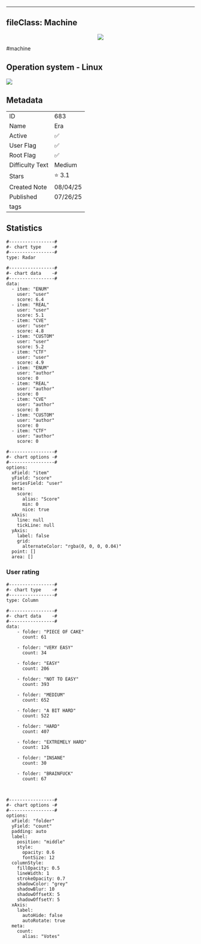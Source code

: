
---
fileClass: Machine
---

<p align="center"> <img src= "https://www.hackthebox.com//avatars/fcd00b2542a936e4281ba19e0bd0b025.png"> </p>

#machine

## Operation system - Linux
<img style = "max-width:70px" src = "app://local//home/ew/apps/HTNotes/HTB/.res/Linux.png">

## Metadata

|                       |   |
| ----------------      | - |
| ID                    |683 |
| Name                  |Era |
| Active                |✅  |
| User Flag             |✅ |
| Root Flag             |✅|
| Difficulty Text       |Medium  |
| Stars                 |⭐️ 3.1 |
| Created Note          |08/04/25 |
| Published             |07/26/25 |
| tags                  | |

<p style = "display:none">
id:: 683
active:: True
name:: Era
os::Linux
user_flag:: True
root_flag:: True
difficulty_text:: Medium
stars:: 3.1
created:: 08/04/2025
published:: 07/26/25
avatar:: /avatars/fcd00b2542a936e4281ba19e0bd0b025.png
tags:: 
</p>

## Statistics


```chartsview
#-----------------#
#- chart type    -#
#-----------------#
type: Radar

#-----------------#
#- chart data    -#
#-----------------#
data:
  - item: "ENUM"
    user: "user"
    score: 6.4
  - item: "REAL"
    user: "user"
    score: 5.1
  - item: "CVE"
    user: "user"
    score: 4.8
  - item: "CUSTOM"
    user: "user"
    score: 5.2
  - item: "CTF"
    user: "user"
    score: 4.9
  - item: "ENUM"
    user: "author"
    score: 0
  - item: "REAL"
    user: "author"
    score: 0
  - item: "CVE"
    user: "author"
    score: 0
  - item: "CUSTOM"
    user: "author"
    score: 0
  - item: "CTF"
    user: "author"
    score: 0

#-----------------#
#- chart options -#
#-----------------#
options:
  xField: "item"
  yField: "score"
  seriesField: "user"
  meta:
    score:
      alias: "Score"
      min: 0
      nice: true
  xAxis:
    line: null
    tickLine: null
  yAxis:
    label: false
    grid:
      alternateColor: "rgba(0, 0, 0, 0.04)"
  point: []
  area: []
```



### User rating


```chartsview
#-----------------#
#- chart type    -#
#-----------------#
type: Column

#-----------------#
#- chart data    -#
#-----------------#
data:
    - folder: "PIECE OF CAKE"
      count: 61
     
    - folder: "VERY EASY"
      count: 34

    - folder: "EASY"
      count: 206
      
    - folder: "NOT TO EASY"
      count: 393
      
    - folder: "MEDIUM"
      count: 652
     
    - folder: "A BIT HARD"
      count: 522
      
    - folder: "HARD"
      count: 407
      
    - folder: "EXTREMELY HARD"
      count: 126
      
    - folder: "INSANE"
      count: 30
      
    - folder: "BRAINFUCK"
      count: 67

    

#-----------------#
#- chart options -#
#-----------------#
options:
  xField: "folder"
  yField: "count"
  padding: auto
  label:
    position: "middle"
    style:
      opacity: 0.6
      fontSize: 12
  columnStyle:
    fillOpacity: 0.5
    lineWidth: 1
    strokeOpacity: 0.7
    shadowColor: "grey"
    shadowBlur: 10
    shadowOffsetX: 5
    shadowOffsetY: 5
  xAxis:
    label:
      autoHide: false
      autoRotate: true
  meta:
    count:
      alias: "Votes"
```


